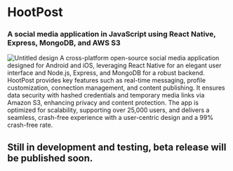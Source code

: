 # HootPost
### A social media application in JavaScript using React Native, Express, MongoDB, and AWS S3
![Untitled design](https://github.com/user-attachments/assets/e61c733d-7ec3-4e5f-b8fc-085a77d8888b)
A cross-platform open-source social media application designed for Android and iOS, leveraging React Native for an elegant user interface and Node.js, Express, and MongoDB for a robust backend. HootPost provides key features such as real-time messaging, profile customization, connection management, and content publishing. It ensures data security with hashed credentials and temporary media links via Amazon S3, enhancing privacy and content protection. The app is optimized for scalability, supporting over 25,000 users, and delivers a seamless, crash-free experience with a user-centric design and a 99% crash-free rate.
## Still in development and testing, beta release will be published soon.
